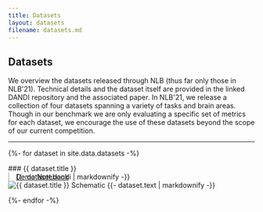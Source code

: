 ```yaml
---
title: Datasets
layout: datasets
filename: datasets.md
---
```

## Datasets
We overview the datasets released through NLB (thus far only those in NLB'21). Technical details and the
dataset itself are provided in the linked DANDI repository and the associated paper. In NLB'21, we
release a collection of four datasets spanning a variety of tasks and brain areas. Though in our
benchmark we are only evaluating a specific set of metrics for each dataset, we encourage the use of
these datasets beyond the scope of our current competition.

<hr>

{%- for dataset in site.data.datasets -%}
<div markdown="1">
### {{ dataset.title }}
</div>

<div style="margin-bottom: 1em;">
    <div style="padding-left: 1em; border-left: 2px solid rgb(195, 195, 195)">
        <div>
            {{- dataset.dandi | markdownify -}}
        </div>
        <div style="margin-top: -1.2em">
            <a href="{{ dataset.notebook }}">Demo Notebook</a>
        </div>
    </div>
    <img src="{{ dataset.image }}" alt="{{ dataset.title }} Schematic"/>
    {{- dataset.text | markdownify -}}
</div>
{%- endfor -%}
